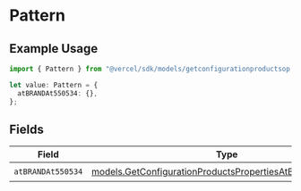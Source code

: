 # Pattern

## Example Usage

```typescript
import { Pattern } from "@vercel/sdk/models/getconfigurationproductsop.js";

let value: Pattern = {
  atBRANDAt550534: {},
};
```

## Fields

| Field                                                                                                                      | Type                                                                                                                       | Required                                                                                                                   | Description                                                                                                                |
| -------------------------------------------------------------------------------------------------------------------------- | -------------------------------------------------------------------------------------------------------------------------- | -------------------------------------------------------------------------------------------------------------------------- | -------------------------------------------------------------------------------------------------------------------------- |
| `atBRANDAt550534`                                                                                                          | [models.GetConfigurationProductsPropertiesAtBRANDAt550534](../models/getconfigurationproductspropertiesatbrandat550534.md) | :heavy_check_mark:                                                                                                         | N/A                                                                                                                        |